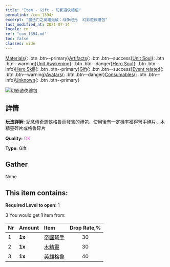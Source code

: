 ```yaml
---
title: "Item - Gift - 幻影遊俠禮包"
permalink: /con_1394/
excerpt: "魔法门之英雄无敌：战争纪元  幻影遊俠禮包"
last_modified_at: 2021-07-14
locale: cn
ref: "con_1394.md"
toc: false
classes: wide
---
```

 [Materials](/ItemsCN/){: .btn .btn--primary}[Artifacts](/ItemsCN/Artifacts/){: .btn .btn--success}[Unit Soul](/ItemsCN/UnitSoul/){: .btn .btn--warning}[Unit Awakening](/ItemsCN/UnitAwakening/){: .btn .btn--danger}[Hero Soul](/ItemsCN/HeroSoul/){: .btn .btn--info}[Hero Skill](/ItemsCN/HeroSkill/){: .btn .btn--primary}[Gift](/ItemsCN/Gift/){: .btn .btn--success}[Event related](/ItemsCN/Events/){: .btn .btn--warning}[Avatars](/ItemsCN/Avatars/){: .btn .btn--danger}[Consumables](/ItemsCN/Consumables/){: .btn .btn--info}[Unknown](/ItemsCN/Unknown/){: .btn .btn--primary}

 ![幻影遊俠禮包](/images/t/i_907008.png)

## 詳情
 **玩法詳解:** 紀念傳奇遊俠格魯而發售的禮包，使用後有一定機率獲得弩手碎片、木精靈碎片或格魯碎片

 **Quality:** <span style="color: #DA70D6">OK</span>

 **Type:** Gift

## Gather

  None

## This item contains:

 **Required Level to open:** 1

 3 You would get **1** item  from:

  | Nr | Amount |     Item    | Drop Rate,% |
  |:---|:-------|:------------|:---------:|
  | 1 |  **1x** | [帝國弩手](/cn/Items/unt_191/) | 30 | 
  | 2 |  **1x** | [木精靈](/cn/Items/unt_201/) | 30 | 
  | 3 |  **1x** | [英雄格魯](/cn/Items/her_366/) | 40 | 
